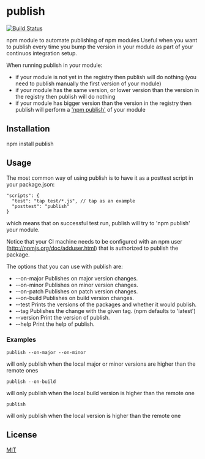 # publish

[![Build Status](https://secure.travis-ci.org/cmanzana/node-publish.png)](http://travis-ci.org/cmanzana/node-publish)

npm module to automate publishing of npm modules
Useful when you want to publish every time you bump the version in your module as part of your continuos integration setup.

When running publish in your module:
- if your module is not yet in the registry then publish will do nothing (you need to publish manually the first version of your module)
- if your module has the same version, or lower version than the version in the registry then publish will do nothing
- if your module has bigger version than the version in the registry then publish will perform a ['npm publish'](http://npmjs.org/doc/publish.html) of your module

## Installation

npm install publish

## Usage

The most common way of using publish is to have it as a posttest script in your package.json:

    "scripts": {
      "test": "tap test/*.js", // tap as an example
      "posttest": "publish"
    }

which means that on successful test run, publish will try to 'npm publish' your module.

Notice that your CI machine needs to be configured with an npm user (http://npmjs.org/doc/adduser.html) that is
authorized to publish the package.

The options that you can use with publish are:

* --on-major  Publishes on major version changes.
* --on-minor  Publishes on minor version changes.
* --on-patch  Publishes on patch version changes.
* --on-build  Publishes on build version changes.
* --test      Prints the versions of the packages and whether it would publish.
* --tag <tag> Publishes the change with the given tag. (npm defaults to 'latest')
* --version   Print the version of publish.
* --help      Print the help of publish.

### Examples

    publish --on-major --on-minor

will only publish when the local major or minor versions are higher than the remote ones

    publish --on-build

will only publish when the local build version is higher than the remote one

    publish

will only publish when the local version is higher than the remote one


## License
[MIT](https://github.com/cmanzana/node-publish/blob/master/MIT-LICENSE)
